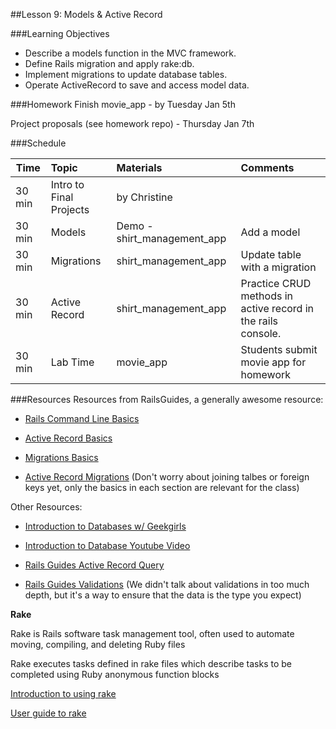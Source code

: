 
##Lesson 9: Models & Active Record

###Learning Objectives


- Describe a models function in the MVC framework. 
- Define Rails migration and apply rake:db.
- Implement migrations to update database tables.
- Operate ActiveRecord to save and access model data.



###Homework
Finish movie_app - by Tuesday Jan 5th

Project proposals (see homework repo) - Thursday Jan 7th


###Schedule


| Time        | Topic| Materials| Comments |
| ------------- |:-------------|:-------------------|:-------------------|
| 30 min | Intro to Final Projects | by Christine | |
| 30 min | Models | Demo - shirt_management_app | Add a model |
| 30 min | Migrations | shirt_management_app | Update table with a migration|
| 30 min | Active Record | shirt_management_app| Practice CRUD methods in active record in the rails console. |
| 30 min | Lab Time | movie_app| Students submit movie app for homework|

###Resources
Resources from RailsGuides, a generally awesome resource:

* [Rails Command Line Basics](http://guides.rubyonrails.org/v3.2/command_line.html) 

* [Active Record Basics](http://guides.rubyonrails.org/active_record_basics.html)

* [Migrations Basics](http://guides.rubyonrails.org/v3.2/migrations.html) 

* [Active Record Migrations](http://edgeguides.rubyonrails.org/active_record_migrations.html) (Don't worry about joining talbes or foreign keys yet, only the basics in each section are relevant for the class)

Other Resources:

* [Introduction to Databases w/ Geekgirls](http://geekgirls.com/2011/09/databases-from-scratch-i-introduction/)

* [Introduction to Database Youtube Video](http://www.youtube.com/watch?v=KgiCxe-ZW8o
)

* [Rails Guides Active Record Query](http://edgeguides.rubyonrails.org/active_record_querying.html)

* [Rails Guides Validations](http://edgeguides.rubyonrails.org/active_record_validations.html) (We didn't talk about validations in too much depth, but it's a way to ensure that the data is the type you expect)


__Rake__

Rake is Rails software task management tool, often used to automate moving, compiling, and deleting Ruby files

Rake executes tasks defined in rake files which describe tasks to be completed using Ruby anonymous function blocks

[Introduction to using rake](http://guides.rubyonrails.org/command_line.html#rake
)

[User guide to rake](http://docs.rubyrake.org/user_guide/index.html
)

